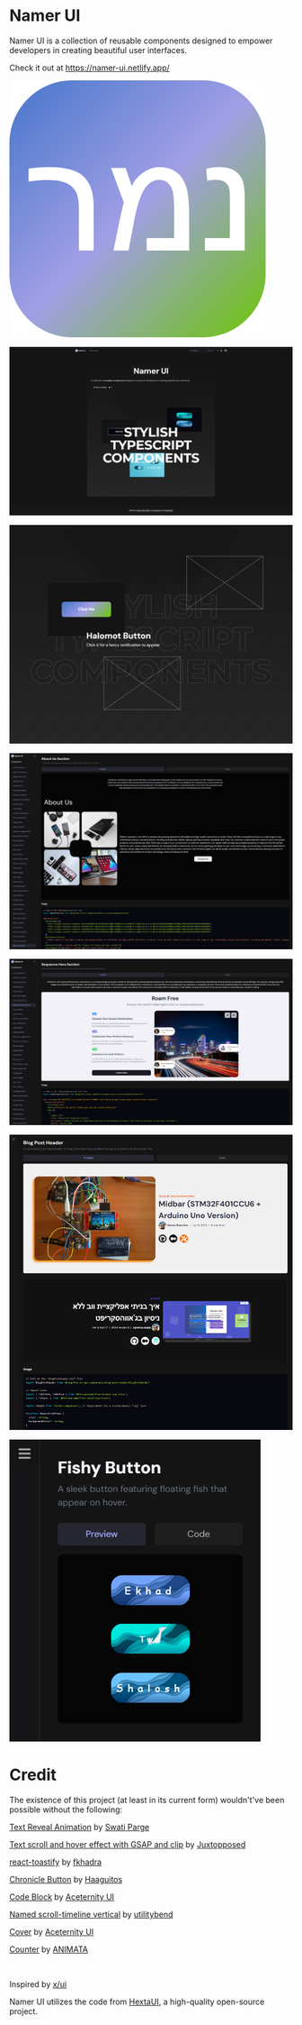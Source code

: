 # Namer UI
Namer UI is a collection of reusable components designed to empower developers in creating beautiful user interfaces.

Check it out at https://namer-ui.netlify.app/

![Alt Logo](https://raw.githubusercontent.com/Northstrix/namer-ui/refs/heads/main/screenshots/456x456px-logo.png)

![Alt Home page](https://github.com/Northstrix/namer-ui/blob/main/screenshots/home-page.png?raw=true)

![Alt Hero section](https://github.com/Northstrix/namer-ui/blob/main/screenshots/hero-section.png?raw=true)

![Alt About Us Section](https://github.com/Northstrix/namer-ui/blob/main/screenshots/about-us-section.png?raw=true)

![Alt Sequence Hero Section](https://github.com/Northstrix/namer-ui/blob/main/screenshots/sequence-hero-section.png?raw=true)

![Alt Blog Post Header](https://github.com/Northstrix/namer-ui/blob/main/screenshots/blog-post-header.png?raw=true)

![Alt Mobile view](https://github.com/Northstrix/namer-ui/blob/main/screenshots/Mobile%20View.png?raw=true)

# Credit

The existence of this project (at least in its current form) wouldn't've been possible without the following:

[Text Reveal Animation](https://codepen.io/swatiparge/pen/LYVMEag) by [Swati Parge](https://codepen.io/swatiparge)

[Text scroll and hover effect with GSAP and clip](https://codepen.io/Juxtopposed/pen/mdQaNbG) by [Juxtopposed](https://codepen.io/Juxtopposed)

[react-toastify](https://github.com/fkhadra/react-toastify) by [fkhadra](https://github.com/fkhadra)

[Chronicle Button](https://codepen.io/Haaguitos/pen/OJrVZdJ) by [Haaguitos](https://codepen.io/Haaguitos)

[Code Block](https://ui.aceternity.com/components/code-block) by [Aceternity UI](https://ui.aceternity.com)

[Named scroll-timeline vertical](https://codepen.io/utilitybend/pen/VwBRNwm) by [utilitybend](https://codepen.io/utilitybend)

[Cover](https://ui.aceternity.com/components/container-cover) by [Aceternity UI](https://ui.aceternity.com/components/container-cover)

[Counter](https://animata.design/docs/text/counter) by [ANIMATA](https://animata.design/)

</br>

Inspired by [x/ui](https://ui.3x.gl/)

Namer UI utilizes the code from [HextaUI](https://github.com/preetsuthar17/HextaUI), a high-quality open-source project.
